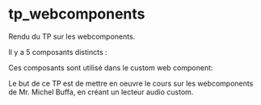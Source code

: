 # tp_webcomponents

Rendu du TP sur les webcomponents.

Il y a 5 composants distincts :

<my-equalizer></my-equalizer>
<my-balance></my-balance>
<vu-metter></vu-metter>
<freq-visualiser></freq-visualiser>

Ces composants sont utilisé dans le custom web component: 
  <my-player>
  
Le but de ce TP est de mettre en oeuvre le cours sur les webcomponents de Mr. Michel Buffa, en créant un lecteur audio custom.

